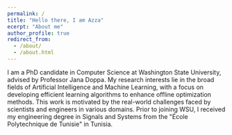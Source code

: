 ```yaml
---
permalink: /
title: "Hello there, I am Azza"
ecerpt: "About me"
author_profile: true
redirect_from: 
  - /about/
  - /about.html
---
```



I am a PhD candidate in Computer Science at Washington State University, advised by Professor Jana Doppa. My research interests lie in the broad fields of Artificial Intelligence and Machine Learning, with a focus on developing efficient learning algorithms to enhance offline optimization methods. This work is motivated by the real-world challenges faced by scientists and engineers in various domains. Prior to joining WSU, I received my engineering degree in Signals and Systems from the "École Polytechnique de Tunisie" in Tunisia.

